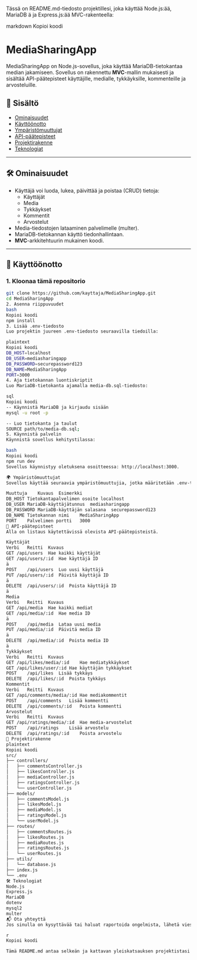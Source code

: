 Tässä on README.md-tiedosto projektillesi, joka käyttää Node.js:ää, MariaDB
ä ja Express.js:ää MVC-rakenteella:

markdown
Kopioi koodi
# MediaSharingApp

MediaSharingApp on Node.js-sovellus, joka käyttää MariaDB-tietokantaa median jakamiseen. Sovellus on rakennettu **MVC**-mallin mukaisesti ja sisältää API-päätepisteet käyttäjille, medialle, tykkäyksille, kommenteille ja arvosteluille.

## 📑 Sisältö

- [Ominaisuudet](#ominaisuudet)
- [Käyttöönotto](#käyttöönotto)
- [Ympäristömuuttujat](#ympäristömuuttujat)
- [API-päätepisteet](#api-päätepisteet)
- [Projektirakenne](#projektirakenne)
- [Teknologiat](#teknologiat)

---

## 🛠 Ominaisuudet

- Käyttäjä voi luoda, lukea, päivittää ja poistaa (CRUD) tietoja:
  - Käyttäjät
  - Media
  - Tykkäykset
  - Kommentit
  - Arvostelut
- Media-tiedostojen lataaminen palvelimelle (multer).
- MariaDB-tietokannan käyttö tiedonhallintaan.
- **MVC**-arkkitehtuurin mukainen koodi.

---

## 🚀 Käyttöönotto

### 1. Kloonaa tämä repositorio
```bash
git clone https://github.com/kayttaja/MediaSharingApp.git
cd MediaSharingApp
2. Asenna riippuvuudet
bash
Kopioi koodi
npm install
3. Lisää .env-tiedosto
Luo projektin juureen .env-tiedosto seuraavilla tiedoilla:

plaintext
Kopioi koodi
DB_HOST=localhost
DB_USER=mediasharingapp
DB_PASSWORD=securepassword123
DB_NAME=MediaSharingApp
PORT=3000
4. Aja tietokannan luontiskriptit
Luo MariaDB-tietokanta ajamalla media-db.sql-tiedosto:

sql
Kopioi koodi
-- Käynnistä MariaDB ja kirjaudu sisään
mysql -u root -p

-- Luo tietokanta ja taulut
SOURCE path/to/media-db.sql;
5. Käynnistä palvelin
Käynnistä sovellus kehitystilassa:

bash
Kopioi koodi
npm run dev
Sovellus käynnistyy oletuksena osoitteessa: http://localhost:3000.

🌍 Ympäristömuuttujat
Sovellus käyttää seuraavia ympäristömuuttujia, jotka määritetään .env-tiedostossa:

Muuttuja	Kuvaus	Esimerkki
DB_HOST	Tietokantapalvelimen osoite	localhost
DB_USER	MariaDB-käyttäjätunnus	mediasharingapp
DB_PASSWORD	MariaDB-käyttäjän salasana	securepassword123
DB_NAME	Tietokannan nimi	MediaSharingApp
PORT	Palvelimen portti	3000
📡 API-päätepisteet
Alla on listaus käytettävissä olevista API-päätepisteistä.

Käyttäjät
Verbi	Reitti	Kuvaus
GET	/api/users	Hae kaikki käyttäjät
GET	/api/users/:id	Hae käyttäjä ID
ä
POST	/api/users	Luo uusi käyttäjä
PUT	/api/users/:id	Päivitä käyttäjä ID
ä
DELETE	/api/users/:id	Poista käyttäjä ID
ä
Media
Verbi	Reitti	Kuvaus
GET	/api/media	Hae kaikki mediat
GET	/api/media/:id	Hae media ID
ä
POST	/api/media	Lataa uusi media
PUT	/api/media/:id	Päivitä media ID
ä
DELETE	/api/media/:id	Poista media ID
ä
Tykkäykset
Verbi	Reitti	Kuvaus
GET	/api/likes/media/:id	Hae mediatykkäykset
GET	/api/likes/user/:id	Hae käyttäjän tykkäykset
POST	/api/likes	Lisää tykkäys
DELETE	/api/likes/:id	Poista tykkäys
Kommentit
Verbi	Reitti	Kuvaus
GET	/api/comments/media/:id	Hae mediakommentit
POST	/api/comments	Lisää kommentti
DELETE	/api/comments/:id	Poista kommentti
Arvostelut
Verbi	Reitti	Kuvaus
GET	/api/ratings/media/:id	Hae media-arvostelut
POST	/api/ratings	Lisää arvostelu
DELETE	/api/ratings/:id	Poista arvostelu
📂 Projektirakenne
plaintext
Kopioi koodi
src/
├── controllers/
│   ├── commentsController.js
│   ├── likesController.js
│   ├── mediaController.js
│   ├── ratingsController.js
│   └── userController.js
├── models/
│   ├── commentsModel.js
│   ├── likesModel.js
│   ├── mediaModel.js
│   ├── ratingsModel.js
│   └── userModel.js
├── routes/
│   ├── commentsRoutes.js
│   ├── likesRoutes.js
│   ├── mediaRoutes.js
│   ├── ratingsRoutes.js
│   └── userRoutes.js
├── utils/
│   └── database.js
├── index.js
└── .env
🛠 Teknologiat
Node.js
Express.js
MariaDB
dotenv
mysql2
multer
📬 Ota yhteyttä
Jos sinulla on kysyttävää tai haluat raportoida ongelmista, lähetä viestiä projektin ylläpitäjälle.

r
Kopioi koodi

Tämä README.md antaa selkeän ja kattavan yleiskatsauksen projektistasi ja helpottaa muiden kehitt